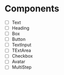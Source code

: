 # Components

- [ ] Text
- [ ] Heading
- [ ] Box
- [ ] Button
- [ ] TextInput
- [ ] TExtArea
- [ ] Checkbox
- [ ] Avatar
- [ ] MultiStep